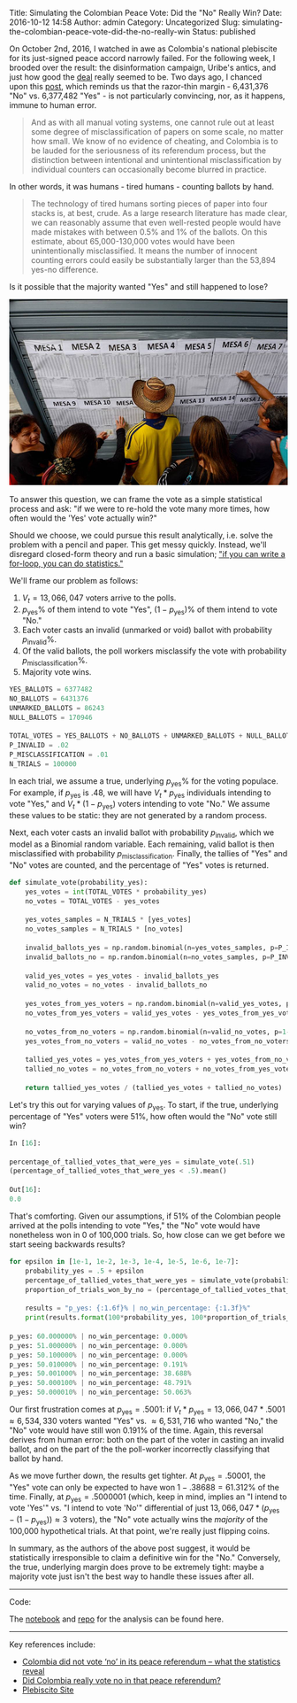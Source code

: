 Title: Simulating the Colombian Peace Vote: Did the "No" Really Win?
Date: 2016-10-12 14:58
Author: admin
Category: Uncategorized
Slug: simulating-the-colombian-peace-vote-did-the-no-really-win
Status: published

On October 2nd, 2016, I watched in awe as Colombia's national plebiscite for its just-signed peace accord narrowly failed. For the following week, I brooded over the result: the disinformation campaign, Uribe's antics, and just how good the [deal](https://www.youtube.com/playlist?list=PLa28R7QEiMblKeZ_OlZ_XfjjxjfeIhpuL) really seemed to be. Two days ago, I chanced upon this [post](https://theconversation.com/colombia-did-not-vote-no-in-its-peace-referendum-what-the-statistics-reveal-66471), which reminds us that the razor-thin margin - 6,431,376 "No" vs. 6,377,482 "Yes" - is not particularly convincing, nor, as it happens, immune to human error.

> And as with all manual voting systems, one cannot rule out at least some degree of misclassification of papers on some scale, no matter how small. We know of no evidence of cheating, and Colombia is to be lauded for the seriousness of its referendum process, but the distinction between intentional and unintentional misclassification by individual counters can occasionally become blurred in practice.

In other words, it was humans - tired humans - counting ballots by hand.

> The technology of tired humans sorting pieces of paper into four stacks is, at best, crude. As a large research literature has made clear, we can reasonably assume that even well-rested people would have made mistakes with between 0.5% and 1% of the ballots. On this estimate, about 65,000-130,000 votes would have been unintentionally misclassified. It means the number of innocent counting errors could easily be substantially larger than the 53,894 yes-no difference.

Is it possible that the majority wanted "Yes" and still happened to lose?

![](images/colombian_plebiscite_vote.jpg)

To answer this question, we can frame the vote as a simple statistical process and ask: "if we were to re-hold the vote many more times, how often would the 'Yes' vote actually win?"

Should we choose, we could pursue this result analytically, i.e. solve the problem with a pencil and paper. This get messy quickly. Instead, we'll disregard closed-form theory and run a basic simulation; ["if you can write a for-loop, you can do statistics."](https://speakerdeck.com/jakevdp/statistics-for-hackers)

We'll frame our problem as follows:

1. $V_t=13,066,047$ voters arrive to the polls.
2. $p_{\text{yes}}\%$ of them intend to vote "Yes", $(1-p_{\text{yes}})\%$ of them intend to vote "No."
3. Each voter casts an invalid (unmarked or void) ballot with probability $p_{\text{invalid}}\%$.
4. Of the valid ballots, the poll workers misclassify the vote with probability $p_{\text{misclassification}}\%$.
5. Majority vote wins.

```python
YES_BALLOTS = 6377482
NO_BALLOTS = 6431376
UNMARKED_BALLOTS = 86243
NULL_BALLOTS = 170946

TOTAL_VOTES = YES_BALLOTS + NO_BALLOTS + UNMARKED_BALLOTS + NULL_BALLOTS
P_INVALID = .02
P_MISCLASSIFICATION = .01
N_TRIALS = 100000
```

In each trial, we assume a true, underlying $p_{\text{yes}}\%$ for the voting populace. For example, if $p_{\text{yes}}$ is .48, we will have $V_t * p_{\text{yes}}$ individuals intending to vote "Yes," and $V_t * (1-p_{\text{yes}})$ voters intending to vote "No." We assume these values to be static: they are not generated by a random process.

Next, each voter casts an invalid ballot with probability $p_{\text{invalid}}$, which we model as a Binomial random variable. Each remaining, valid ballot is then misclassified with probability $p_{\text{misclassification}}$. Finally, the tallies of "Yes" and "No" votes are counted, and the percentage of "Yes" votes is returned.

```python
def simulate_vote(probability_yes):
    yes_votes = int(TOTAL_VOTES * probability_yes)
    no_votes = TOTAL_VOTES - yes_votes

    yes_votes_samples = N_TRIALS * [yes_votes]
    no_votes_samples = N_TRIALS * [no_votes]

    invalid_ballots_yes = np.random.binomial(n=yes_votes_samples, p=P_INVALID)
    invalid_ballots_no = np.random.binomial(n=no_votes_samples, p=P_INVALID)

    valid_yes_votes = yes_votes - invalid_ballots_yes
    valid_no_votes = no_votes - invalid_ballots_no

    yes_votes_from_yes_voters = np.random.binomial(n=valid_yes_votes, p=1-P_MISCLASSIFICATION)
    no_votes_from_yes_voters = valid_yes_votes - yes_votes_from_yes_voters

    no_votes_from_no_voters = np.random.binomial(n=valid_no_votes, p=1-P_MISCLASSIFICATION)
    yes_votes_from_no_voters = valid_no_votes - no_votes_from_no_voters

    tallied_yes_votes = yes_votes_from_yes_voters + yes_votes_from_no_voters
    tallied_no_votes = no_votes_from_no_voters + no_votes_from_yes_voters

    return tallied_yes_votes / (tallied_yes_votes + tallied_no_votes)
```

Let's try this out for varying values of $p_{\text{yes}}$. To start, if the true, underlying percentage of "Yes" voters were 51%, how often would the "No" vote still win?

```python
In [16]:

percentage_of_tallied_votes_that_were_yes = simulate_vote(.51)
(percentage_of_tallied_votes_that_were_yes < .5).mean()

Out[16]:
0.0
```

That's comforting. Given our assumptions, if 51% of the Colombian people arrived at the polls intending to vote "Yes," the "No" vote would have nonetheless won in 0 of 100,000 trials. So, how close can we get before we start seeing backwards results?

```python
for epsilon in [1e-1, 1e-2, 1e-3, 1e-4, 1e-5, 1e-6, 1e-7]:
    probability_yes = .5 + epsilon
    percentage_of_tallied_votes_that_were_yes = simulate_vote(probability_yes)
    proportion_of_trials_won_by_no = (percentage_of_tallied_votes_that_were_yes < .5).mean()

    results = "p_yes: {:1.6f}% | no_win_percentage: {:1.3f}%"
    print(results.format(100*probability_yes, 100*proportion_of_trials_won_by_no))

p_yes: 60.000000% | no_win_percentage: 0.000%
p_yes: 51.000000% | no_win_percentage: 0.000%
p_yes: 50.100000% | no_win_percentage: 0.000%
p_yes: 50.010000% | no_win_percentage: 0.191%
p_yes: 50.001000% | no_win_percentage: 38.688%
p_yes: 50.000100% | no_win_percentage: 48.791%
p_yes: 50.000010% | no_win_percentage: 50.063%
```

Our first frustration comes at $p_{\text{yes}} = .5001$: if $V_t * p_{\text{yes}} = 13,066,047 * .5001 \approx 6,534,330$ voters wanted "Yes" vs. $\approx 6,531,716$ who wanted "No," the "No" vote would have still won $0.191\%$ of the time. Again, this reversal derives from human error: both on the part of the voter in casting an invalid ballot, and on the part of the the poll-worker incorrectly classifying that ballot by hand.

As we move further down, the results get tighter. At $p_{\text{yes}} = .50001$, the "Yes" vote can only be expected to have won $1 - .38688 = 61.312\%$ of the time. Finally, at $p_{\text{yes}} = .5000001$ (which, keep in mind, implies an "I intend to vote 'Yes'" vs. "I intend to vote 'No'" differential of just $13,066,047 * (p_{\text{yes}} - (1 - p_{\text{yes}})) \approx 3$ voters), the "No" vote actually wins the *majority* of the 100,000 hypothetical trials. At that point, we're really just flipping coins.

In summary, as the authors of the above post suggest, it would be statistically irresponsible to claim a definitive win for the "No." Conversely, the true, underlying margin does prove to be extremely tight: maybe a majority vote just isn't the best way to handle these issues after all.

---
Code:

The [notebook](http://nbviewer.jupyter.org/github/cavaunpeu/colombia-vote-simulation/blob/master/colombia-vote-simulation.ipynb) and [repo](https://github.com/cavaunpeu/colombia-vote-simulation) for the analysis can be found here.

---
Key references include:

- [Colombia did not vote ‘no’ in its peace referendum – what the statistics reveal](https://theconversation.com/colombia-did-not-vote-no-in-its-peace-referendum-what-the-statistics-reveal-66471)
- [Did Colombia really vote no in that peace referendum?](http://andrewgelman.com/2016/10/04/did-colombia-really-vote-no-in-that-peace-referendum/)
- [Plebiscito Site](http://plebiscito.registraduria.gov.co/99PL/DPLZZZZZZZZZZZZZZZZZ_L1.htm)

